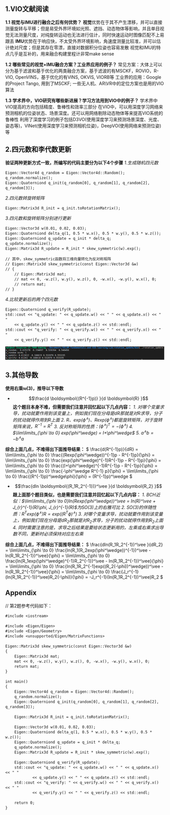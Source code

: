 ## 1.VIO文献阅读
**1.1 视觉与IMU进行融合之后有何优势？**
**视觉**优势在于其不产生漂移，并可以直接测量旋转与平移；但是易受外界环境如光照、遮挡、动态物体等影响，并且单目视觉无法测量尺度，对纯旋转运动也无法进行估计，同时快速运动时图像匹配不上易跟丢
**IMU**优势在于响应快，不太受外界环境影响，角速度测量比较准，并可以估计绝对尺度；但是其存在零漂，直接对数据积分位姿也容易发散
视觉和IMU的特点几乎是互补的，用来融合构建里程计非常make sense

**1.2 哪些常见的视觉+IMU融合方案？工业界应用的例子？**
常见方案：大体上可以分为基于滤波和基于优化的两类融合方案，基于滤波的有MSCKF，ROVIO，R-VIO, OpenVINS，基于优化的有VINS, OKVIS, VIORB等
工业界的应用：Google的Project Tango, 用到了MSCKF; 一些无人机、AR\VR中的定位方案也是用的VIO算法

**1.3 学术界中，VIO研究有哪些新进展？学习方法用到VIO中的例子？**
学术界中VIO提高的方向包括精度、鲁棒性和效率三部分
在VIO中，可以用深度学习网络来预测相机的位姿状态、场景深度。还可以用网络剔除动态物体等来提高VIO系统的鲁棒性
利用了深度学习的例子包括D3VO(使用深度学习来预测场景深度、光度、姿态等)，VINet(使用深度学习来预测相机位姿)，DeepVO(使用网络来预测位姿)等

## 2.四元数和李代数更新
**验证两种更新方式一致，所编写的代码主要分为以下4个步骤**
*1.生成随机四元数*

    Eigen::Vector4d q_random = Eigen::Vector4d::Random();
    q_random.normalize();
    Eigen::Quaterniond q_init(q_random[0], q_random[1], q_random[2], q_random[3]);

*2.四元数转旋转矩阵*

    Eigen::Matrix3d R_init = q_init.toRotationMatrix();

*3.四元数和旋转矩阵分别进行更新*

    Eigen::Vector3d w(0.01, 0.02, 0.03);
    Eigen::Quaterniond delta_q(1, 0.5 * w.x(), 0.5 * w.y(), 0.5 * w.z());
    Eigen::Quaterniond q_update = q_init * delta_q;
    q_update.normalize();
    Eigen::Matrix3d R_update = R_init * skew_symmetric(w).exp();

    // 其中，skew_symmetric函数将三维向量转化为反对称矩阵
    // Eigen::Matrix3d skew_symmetric(const Eigen::Vector3d &w)
    // {
        // Eigen::Matrix3d mat;
        // mat << 0, -w.z(), w.y(), w.z(), 0, -w.x(), -w.y(), w.x(), 0;
        // return mat;
    // }

*4.比较更新后的两个四元数*

    Eigen::Quaterniond q_verify(R_update);
    std::cout << "q_update: " << q_update.w() << " " << q_update.x() << " " 
        << q_update.y() << " " << q_update.z() << std::endl;
    std::cout << "q_verify: " << q_verify.w() << " " << q_verify.x() << " "
        << q_verify.y() << " " << q_verify.z() << std::endl;
              

![rotation_update](./rotation_update.png)


## 3.其他导数
**使用右乘$\mathfrak{so}(3)$，推导以下导数**
* $$\frac{d \boldsymbol{(R^{-1}p)} }{d \boldsymbol{R} }$$
**这个题目本身不难，但需要我们注意并回忆起以下几点内容：**
*1. 对哪个变量求导，扰动就要作用到该变量上，例如我们现在分母是$dR$那就是对$R$求导，分子的扰动就得作用到$R$上面*
*2. $R、exp(\phi^\wedge)、Rexp(\phi^\wedge)$都是旋转矩阵，对于旋转矩阵来说，$R^{-1} = R^T$*
*3. 反对称矩阵的性质：$(\phi^\wedge)^T = -(\phi^\wedge)$*
*4. $\lim\limits_{\phi \to 0} exp(\phi^\wedge) = I+\phi^\wedge$*
*5. $a^\wedge b = -b^\wedge a$*

**综合上面几点，不难得出下面推导结果：**
$
\frac{d(R^{-1}p)}{dR} 
= \lim\limits_{\phi \to 0} \frac{(Rexp(\phi^\wedge))^{-1}p - R^{-1}p}{\phi} 
= \lim\limits_{\phi \to 0} \frac{exp(\phi^\wedge)^{-1}R^{-1}p - R^{-1}p}{\phi} 
= \lim\limits_{\phi \to 0} \frac{(I+\phi^\wedge)^{-1}R^{-1}p - R^{-1}p}{\phi}
= \lim\limits_{\phi \to 0} \frac{-\phi^\wedge R^{-1} p}{\phi}
= \lim\limits_{\phi \to 0} \frac{(R^{-1}p)^\wedge\phi}{\phi}
= (R^{-1}p)^\wedge
$

* $$\frac{dln \boldsymbol{(R_1R_2^{-1})}^\vee }{d \boldsymbol{R_2} }$$
**跟上面那个题目类似，也是需要我们注意并回忆起以下几点内容：**
*1. BCH近似：$\lim\limits_{\phi \to 0}ln(Rexp(\phi^\wedge))^\vee = ln(R)^\vee + J_{r}^{-1}(R)\phi, J_{r}^{-1}(R)$为$SO(3)$上的右雅可比*
*2. $SO(3)$的伴随性质：$R^Texp(\phi^\wedge)R = exp((R^T\phi)^\wedge)$*
*3. 对哪个变量求导，扰动就要作用到该变量上，例如我们现在分母是$dR_2$那就是对$R_2$求导，分子的扰动就得作用到$R_2$上面*
*4. 同时需要注意的是，求导之后结果是要给状态更新用的，左乘或右乘求出导数不同，更新时必须保持对应左右乘*

**综合上面几点，不难得出下面推导结果：**
$
\frac{dln(R_1R_2^{-1})^\vee }{dR_2}
= \lim\limits_{\phi \to 0} \frac{ln(R_1(R_2exp(\phi^\wedge))^{-1})^\vee - ln(R_1R_2^{-1})^\vee}{\phi}
= \lim\limits_{\phi \to 0} \frac{ln(R_1exp(\phi^\wedge)^{-1}R_2^{-1})^\vee - ln(R_1R_2^{-1})^\vee}{\phi}
= \lim\limits_{\phi \to 0} \frac{ln(R_1R_2^{-1}exp((R_2(-\phi))^\wedge))^\vee - ln(R_1R_2^{-1})^\vee}{\phi}
= \lim\limits_{\phi \to 0} \frac{J_r^{-1}(ln(R_1R_2^{-1})^\vee)R_2(-\phi)}{\phi}
= -J_r^{-1}(ln(R_1R_2^{-1})^\vee)R_2
$


## Appendix
// 第2题参考代码如下：

    #include <iostream>

    #include <Eigen/Eigen>
    #include <Eigen/Geometry>
    #include <unsupported/Eigen/MatrixFunctions>

    Eigen::Matrix3d skew_symmetric(const Eigen::Vector3d &w)
    {
        Eigen::Matrix3d mat;
        mat << 0, -w.z(), w.y(), w.z(), 0, -w.x(), -w.y(), w.x(), 0;
        return mat;
    }

    int main()
    {
        Eigen::Vector4d q_random = Eigen::Vector4d::Random();
        q_random.normalize();
        Eigen::Quaterniond q_init(q_random[0], q_random[1], q_random[2], q_random[3]);

        Eigen::Matrix3d R_init = q_init.toRotationMatrix();

        Eigen::Vector3d w(0.01, 0.02, 0.03);
        Eigen::Quaterniond delta_q(1, 0.5 * w.x(), 0.5 * w.y(), 0.5 * w.z());
        Eigen::Quaterniond q_update = q_init * delta_q;
        q_update.normalize();
        Eigen::Matrix3d R_update = R_init * skew_symmetric(w).exp();

        Eigen::Quaterniond q_verify(R_update);
        std::cout << "q_update: " << q_update.w() << " " << q_update.x() << " "
                << q_update.y() << " " << q_update.z() << std::endl;
        std::cout << "q_verify: " << q_verify.w() << " " << q_verify.x() << " "
                << q_verify.y() << " " << q_verify.z() << std::endl;

        return 0;
    }
